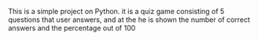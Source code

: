 This is a simple project on Python. it is a quiz game consisting of 5 questions that user answers, and at the he is shown the number of correct answers and the percentage out of 100
